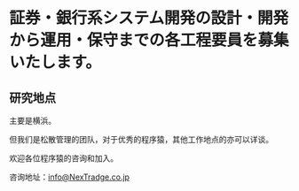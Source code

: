 # 証券・銀行系システム開発の設計・開発から運用・保守までの各工程要員を募集いたします。

## 研究地点

主要是横浜。

但我们是松散管理的团队，对于优秀的程序猿，其他工作地点的亦可以详谈。


欢迎各位程序猿的咨询和加入。

咨询地址：[info@NexTradge.co.jp](mailto:info@NexTradge.co.jp?subject=案件ID：TS001CN)


